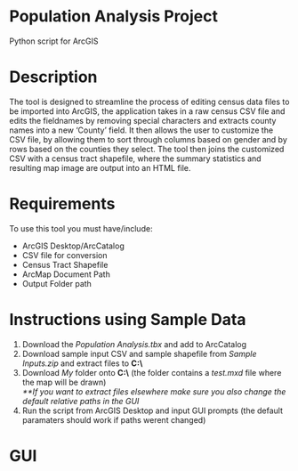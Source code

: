 # Population Analysis Project
Python script for ArcGIS 
# Description
The tool is designed to streamline the process of editing census data files to be imported into ArcGIS, the application takes in a raw census CSV file and edits the fieldnames by removing special characters and extracts county names into a new ‘County’ field. It then allows the user to customize the CSV file, by allowing them to sort through columns based on gender and by rows based on the counties they select. The tool then joins the customized CSV with a census tract shapefile, where the summary statistics and resulting map image are output into an HTML file.
# Requirements
To use this tool you must have/include:
<ul>
  <li>ArcGIS Desktop/ArcCatalog</li>
  <li>CSV file for conversion</li>
  <li>Census Tract Shapefile</li>
  <li>ArcMap Document Path</li>
  <li>Output Folder path</li>
</ul>

# Instructions using Sample Data
<ol>
  <li> Download the <i>Population Analysis.tbx</i> and add to ArcCatalog </li>
  <li> Download sample input CSV and sample shapefile from <i>Sample Inputs.zip</i> and extract files to <b>C:\</b> </li>
  <li>Download <i>My</i> folder onto <b>C:\</b>  (the folder contains a <i>test.mxd</i> file where the map will be drawn)  </li>
 <i>**If you want to extract files elsewhere make sure you also change the default relative paths in the GUI</i>
  <li> Run the script from ArcGIS Desktop and input GUI prompts (the default paramaters should work if paths werent changed)</li>
</ol>

# GUI

